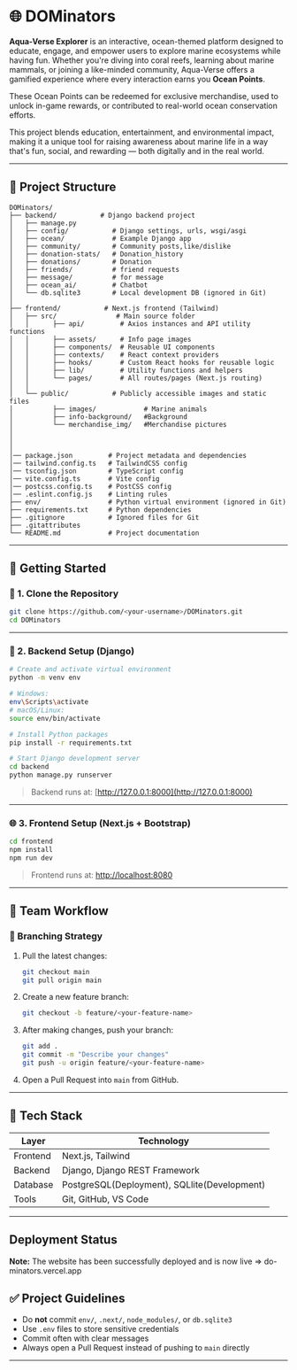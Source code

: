# 🌐 DOMinators

**Aqua-Verse Explorer** is an interactive, ocean-themed platform designed to educate, engage, and empower users to explore marine ecosystems while having fun. Whether you're diving into coral reefs, learning about marine mammals, or joining a like-minded community, Aqua-Verse offers a gamified experience where every interaction earns you **Ocean Points**.

These Ocean Points can be redeemed for exclusive merchandise, used to unlock in-game rewards, or contributed to real-world ocean conservation efforts.

This project blends education, entertainment, and environmental impact, making it a unique tool for raising awareness about marine life in a way that's fun, social, and rewarding — both digitally and in the real world.

---

## 📁 Project Structure

```
DOMinators/
├── backend/           # Django backend project
│   ├── manage.py
│   ├── config/           # Django settings, urls, wsgi/asgi
│   ├── ocean/            # Example Django app
│   ├── community/        # Community posts,like/dislike  
│   ├── donation-stats/   # Donation_history
│   ├── donations/        # Donation
│   ├── friends/          # friend requests
│   ├── message/          # for message
│   ├── ocean_ai/         # Chatbot        
│   └── db.sqlite3        # Local development DB (ignored in Git)
│
├── frontend/           # Next.js frontend (Tailwind)
│   ├── src/               # Main source folder
│   │      ├── api/         # Axios instances and API utility functions      
│   │      ├── assets/      # Info page images
│   │      ├── components/  # Reusable UI components
│   │      ├── contexts/    # React context providers
│   │      ├── hooks/       # Custom React hooks for reusable logic
│   │      ├── lib/         # Utility functions and helpers
│   │      └── pages/       # All routes/pages (Next.js routing)
│   │
│   └── public/           # Publicly accessible images and static files
│          ├── images/            # Marine animals
│          ├── info-background/   #Background
│          └── merchandise_img/   #Merchandise pictures
│          
│           
│   
│── package.json         # Project metadata and dependencies
│── tailwind.config.ts   # TailwindCSS config
│── tsconfig.json        # TypeScript config
│── vite.config.ts       # Vite config
│── postcss.config.ts    # PostCSS config
│── .eslint.config.js    # Linting rules
├── env/                 # Python virtual environment (ignored in Git)
├── requirements.txt     # Python dependencies
├── .gitignore           # Ignored files for Git 
├── .gitattributes
└── README.md            # Project documentation
```

---

## 🚀 Getting Started

### 🔧 1. Clone the Repository

```bash
git clone https://github.com/<your-username>/DOMinators.git
cd DOMinators
```

---

### 🐍 2. Backend Setup (Django)

```bash
# Create and activate virtual environment
python -m venv env

# Windows:
env\Scripts\activate
# macOS/Linux:
source env/bin/activate

# Install Python packages
pip install -r requirements.txt

# Start Django development server
cd backend
python manage.py runserver
```

> Backend runs at: [http://127.0.0.1:8000](http://127.0.0.1:8000)

---

### 🌐 3. Frontend Setup (Next.js + Bootstrap)

```bash
cd frontend
npm install
npm run dev
```

> Frontend runs at: [http://localhost:8080](http://localhost:8080)

---

## 👥 Team Workflow

### 🌳 Branching Strategy

1. Pull the latest changes:

   ```bash
   git checkout main
   git pull origin main
   ```

2. Create a new feature branch:

   ```bash
   git checkout -b feature/<your-feature-name>
   ```

3. After making changes, push your branch:

   ```bash
   git add .
   git commit -m "Describe your changes"
   git push -u origin feature/<your-feature-name>
   ```

4. Open a Pull Request into `main` from GitHub.

---

## 🧰 Tech Stack

| Layer    | Technology                    |
| -------- | ----------------------------- |
| Frontend | Next.js, Tailwind     |
| Backend  | Django, Django REST Framework |
| Database | PostgreSQL(Deployment), SQLlite(Development)             |
| Tools    | Git, GitHub, VS Code          |

---

## Deployment Status
**Note:** The website has been successfully deployed and is now live => do-minators.vercel.app

## ✅ Project Guidelines

* Do **not** commit `env/`, `.next/`, `node_modules/`, or `db.sqlite3`
* Use `.env` files to store sensitive credentials
* Commit often with clear messages
* Always open a Pull Request instead of pushing to `main` directly

---






